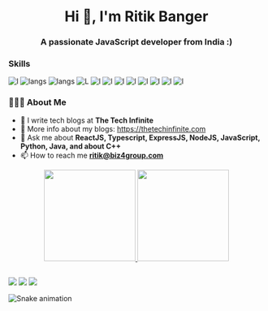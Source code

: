 <h1 align="center">Hi 👋, I'm Ritik Banger</h1>
<h3 align="center">A passionate JavaScript developer from India :)</h3>


### Skills 
![l](https://img.shields.io/badge/HTML5-E34F26?style=for-the-badge&logo=html5&logoColor=white) 
![langs](https://img.shields.io/badge/CSS3-1572B6?style=for-the-badge&logo=css3&logoColor=white)
![langs](https://img.shields.io/badge/JavaScript-F7DF1E?style=for-the-badge&logo=javascript&logoColor=black)
![L](https://img.shields.io/badge/Node.js-43853D?style=for-the-badge&logo=node-dot-js&logoColor=white)
![l](https://img.shields.io/badge/React-61DBFB?style=for-the-badge&logo=react&logoColor=white)
![l](https://img.shields.io/badge/Express.js-E34F26?style=for-the-badge&logo=express-dot-js&logoColor=white)
![l](https://img.shields.io/badge/Java-ff726f?style=for-the-badge&logo=java&logoColor=white)
![l](https://img.shields.io/badge/python-1572B6?style=for-the-badge&logo=python&logoColor=yellow)
![l](https://img.shields.io/badge/wordpress-blue?style=for-the-badge&logo=wordpress&logoColor=white)
![l](https://img.shields.io/badge/shopify-green?style=for-the-badge&logo=shopify&logoColor=white)
![l](https://img.shields.io/badge/seo-blue?style=for-the-badge)
![l](https://img.shields.io/badge/ubuntu-557C94?style=for-the-badge&logo=ubuntu&logoColor=white)

###  👨🏻‍💻 About Me 
- 🔭 I write tech blogs at **The Tech Infinite**
- 💬 More info about my blogs: https://thetechinfinite.com
- 💬 Ask me about **ReactJS, Typescript, ExpressJS, NodeJS, JavaScript, Python, Java, and about C++**
- 📫 How to reach me **ritik@biz4group.com**
<div align="center">
  <a href="https://github.com/ritikbanger">
  <img height="180em" src="https://github-readme-stats.vercel.app/api?username=ritikbanger&show_icons=true&theme=dracula&include_all_commits=true&count_private=true"/>
  <img height="180em" src="https://github-readme-stats.vercel.app/api/top-langs/?username=ritikbanger&layout=compact&langs_count=7&theme=dracula"/>
</div>
  
  ##
 
<div> 
  <a href="https://instagram.com/weird_ritik" target="_blank"><img src="https://img.shields.io/badge/-Instagram-%23E4405F?style=for-the-badge&logo=instagram&logoColor=white" target="_blank"></a>
  <a href = "mailto:hrithikbanger@gmail.com"><img src="https://img.shields.io/badge/-Gmail-%23333?style=for-the-badge&logo=gmail&logoColor=white" target="_blank"></a>
  <a href="https://www.linkedin.com/in/ritikbanger" target="_blank"><img src="https://img.shields.io/badge/-LinkedIn-%230077B5?style=for-the-badge&logo=linkedin&logoColor=white" target="_blank"></a> 
 
  ![Snake animation](https://github.com/ritikbanger/ritikbanger/blob/snake/snake.svg)
 
</div>
